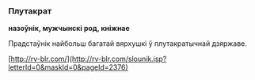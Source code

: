 ### Плутакрат
**назоўнік, мужчынскі род, кніжнае**

Прадстаўнік найбольш багатай вярхушкі ў плутакратычнай дзяржаве.

<a rel="author">[http://rv-blr.com/](http://rv-blr.com/slounik.jsp?letterId=0&maskId=0&pageId=2376)</a>
